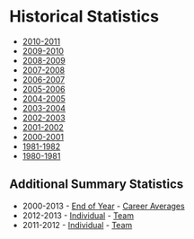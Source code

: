 # Historical Statistics

- [2010-2011](/downloads/pnw_statistics/2010-2011.pdf)
- [2009-2010](/downloads/pnw_statistics/2009-2010.pdf)
- [2008-2009](/downloads/pnw_statistics/2008-2009.pdf)
- [2007-2008](/downloads/pnw_statistics/2007-2008.pdf)
- [2006-2007](/downloads/pnw_statistics/2006-2007.pdf)
- [2005-2006](/downloads/pnw_statistics/2005-2006.pdf)
- [2004-2005](/downloads/pnw_statistics/2004-2005.pdf)
- [2003-2004](/downloads/pnw_statistics/2003-2004.pdf)
- [2002-2003](/downloads/pnw_statistics/2002-2003.pdf)
- [2001-2002](/downloads/pnw_statistics/2001-2002.pdf)
- [2000-2001](/downloads/pnw_statistics/2000-2001.pdf)
- [1981-1982](/downloads/pnw_statistics/1981-1982_district_ytd.pdf)
- [1980-1981](/downloads/pnw_statistics/1980-1981_district_ytd.pdf)

## Additional Summary Statistics

- 2000-2013 - [End of Year](/downloads/pnw_statistics/2001-2013_final_year_pnw_individual_averages.pdf) - [Career Averages](/downloads/pnw_statistics/2001-2013_pnw_career_averages.pdf)
- 2012-2013 - [Individual](/downloads/pnw_statistics/2012-2013_ind.pdf) - [Team](/downloads/pnw_statistics/2012-2013_team.pdf)
- 2011-2012 - [Individual](/downloads/pnw_statistics/2011-2012_ind.pdf) - [Team](/downloads/pnw_statistics/2011-2012_team.pdf)
